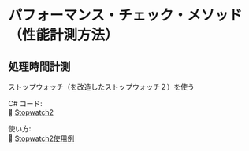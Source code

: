 # パフォーマンス・チェック・メソッド（性能計測方法）

## 処理時間計測

ストップウォッチ（を改造したストップウォッチ２）を使う  

C# コード:  
📄 [Stopwatch2](../VisualStudioProjects/RMUPractice/RMUPractice/Stopwatch2.cs)  

使い方:  
📄 [Stopwatch2使用例](../VisualStudioProjects/RMUPractice/RMUPractice/Stopwatch2Example.cs)  
